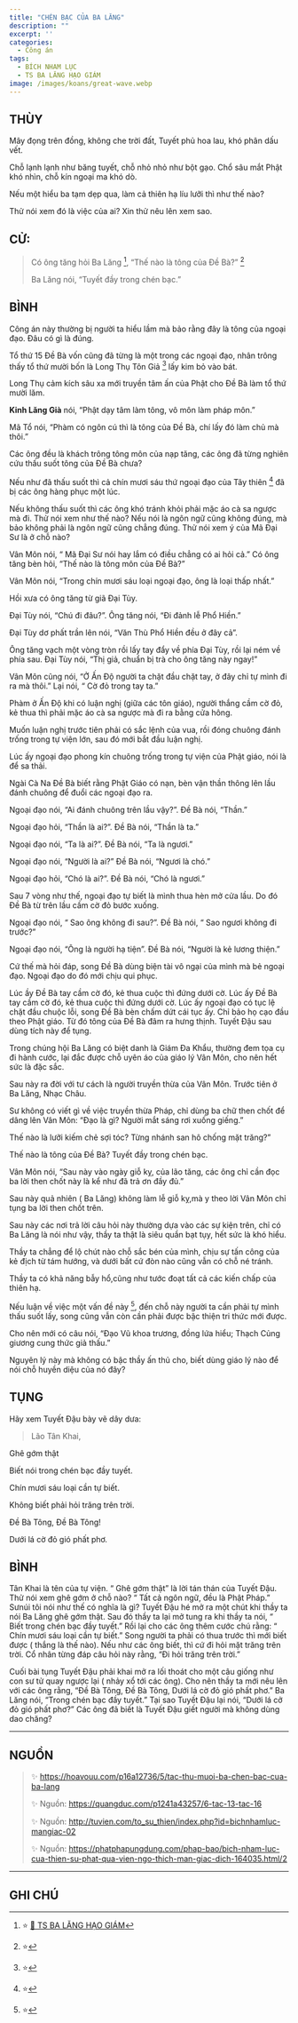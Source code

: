 ```yaml
---
title: "CHÉN BẠC CỦA BA LĂNG"
description: ""
excerpt: ''
categories:
  - Công án
tags:
  - BÍCH NHAM LỤC
  - TS BA LĂNG HẠO GIÁM
image: /images/koans/great-wave.webp
---
```


## THÙY

Mây đọng trên đồng, không che trời đất, Tuyết phủ hoa lau, khó phân dấu vết.

Chỗ lạnh lạnh như băng tuyết, chỗ nhỏ nhỏ như bột gạo. Chổ sâu mắt Phật khó nhìn, chỗ kín ngoại ma khó dò.

Nếu một hiểu ba tạm dẹp qua, làm cả thiên hạ líu lưỡi thì như thế nào?

Thử nói xem đó là việc của ai? Xin thử nêu lên xem sao.

## CỬ:

> Có ông tăng hỏi Ba Lăng [^1], “Thế nào là tông của Đề Bà?” [^14]
>
> Ba Lăng nói, “Tuyết đầy trong chén bạc.”

## BÌNH

Công án này thường bị người ta hiểu lầm mà bảo rằng đây là tông của ngoại đạo. Đâu có gì là đúng.

Tổ thứ 15 Đề Bà vốn cũng đã từng là một trong các ngoại đạo, nhân trông thấy tổ thứ mười bốn là Long Thụ Tôn Giả [^15] lấy kim bỏ vào bát.

Long Thụ cảm kích sâu xa mới truyền tâm ấn của Phật cho Đề Bà làm tổ thứ mười lăm.

**Kinh Lăng Già** nói, “Phật dạy tâm làm tông, vô môn làm pháp môn.”

Mã Tổ nói, “Phàm có ngôn cú thì là tông của Đề Bà, chí lấy đó làm chủ mà thôi.”

Các ông đều là khách trông tông môn của nạp tăng, các ông đã từng nghiên cứu thấu suốt tông của Đề Bà chưa?

Nếu như đã thấu suốt thì cả chín mươi sáu thứ ngoại đạo của Tây thiên [^16] đã bị các ông hàng phục một lúc.

Nếu không thấu suốt thì các ông khó tránh khỏi phải mặc áo cà sa ngược mà đi. Thử nói xem như thế nào? Nếu nói là ngôn ngữ cũng không đúng, mà bảo không phải là ngôn ngữ cũng chẳng đúng. Thử nói xem ý của Mã Đại Sư là ở chỗ nào?

Vân Môn nói, “ Mã Đại Sư nói hay lắm có điều chẳng có ai hỏi cả.” Có ông tăng bèn hỏi, “Thế nào là tông môn của Đề Bà?”

Vân Môn nói, “Trong chín mươi sáu loại ngoại đạo, ông là loại thấp nhất.”

Hồi xưa có ông tăng từ giã Đại Tùy.

Đại Tùy nói, “Chú đi đâu?”. Ông tăng nói, “Đi đảnh lễ Phổ Hiền.”

Đại Tùy dơ phất trần lên nói, “Văn Thù Phổ Hiền đều ở đây cả”.

Ông tăng vạch một vòng tròn rồi lấy tay đẩy về phía Đại Tùy, rồi lại ném về phía sau. Đại Tùy nói, “Thị giả, chuẩn bị trà cho ông tăng này ngay!”

Vân Môn cũng nói, “Ở Ấn Độ người ta chặt đầu chặt tay, ở đây chỉ tự mình đi ra mà thôi.” Lại nói, “ Cờ đỏ trong tay ta.”

Phàm ở Ấn Độ khi có luận nghị (giữa các tôn giáo), người thắng cầm cờ đỏ, kẻ thua thì phải mặc áo cà sa ngược mà đi ra bằng cửa hông.

Muốn luận nghị trước tiên phải có sắc lệnh của vua, rồi đóng chuông đánh trống trong tự viện lớn, sau đó mới bắt đầu luận nghị.

Lúc ấy ngoại đạo phong kín chuông trống trong tự viện của Phật giáo, nói là để sa thải.

Ngài Cà Na Đề Bà biết rằng Phật Giáo có nạn, bèn vận thần thông lên lầu đánh chuông để đuổi các ngoại đạo ra.

Ngoại đạo nói, “Ai đánh chuông trên lầu vậy?”. Đề Bà nói, “Thần.”

Ngoại đạo hỏi, “Thần là ai?”. Đề Bà nói, “Thần là ta.”

Ngoại đạo nói, “Ta là ai?”. Đề Bà nói, “Ta là ngươi.”

Ngoại đạo nói, “Người là ai?” Đề Bà nói, “Ngươi là chó.”

Ngoại đạo hỏi, “Chó là ai?”. Đề Bà nói, “Chó là ngươi.”

Sau 7 vòng như thế, ngoại đạo tự biết là mình thua hèn mở cửa lầu. Do đó Đề Bà từ trên lầu cầm cờ đỏ bước xuống.

Ngoại đạo nói, “ Sao ông không đi sau?”. Đề Bà nói, “ Sao ngươi không đi trước?”

Ngoại đạo nói, “Ông là người hạ tiện”. Đề Bà nói, “Người là kẻ lương thiện.”

Cứ thế mà hỏi đáp, song Đề Bà dùng biện tài vô ngại của mình mà bẻ ngoại đạo. Ngoại đạo do đó mới chịu qui phục.

Lúc ầy Đề Bà tay cầm cờ đó, kẻ thua cuộc thì đứng dưới cờ. Lúc ấy Đề Bà tay cầm cờ đó, kẻ thua cuộc thì đứng dưới cờ. Lúc ấy ngoại đạo có tục lệ chặt đầu chuộc lỗi, song Đề Bà bèn chấm dứt cái tục ấy. Chỉ bảo họ cạo đầu theo Phật giáo. Từ đó tông của Đề Bà đâm ra hưng thịnh. Tuyết Đậu sau dùng tích này để tụng.

Trong chúng hội Ba Lăng có biệt danh là Giám Đa Khẩu, thường đem tọa cụ đi hành cước, lại đắc được chỗ uyên áo của giáo lý Vân Môn, cho nên hết sức là đặc sắc.

Sau này ra đời với tư cách là người truyền thừa của Vân Môn. Trước tiên ở Ba Lăng, Nhạc Châu.

Sư không có viết gì về việc truyền thừa Pháp, chỉ dùng ba chữ then chốt để dâng lên Vân Môn: “Đạo là gì? Người mắt sáng rơi xuống giếng.”

Thế nào là lưỡi kiếm chẻ sợi tóc? Từng nhánh san hô chống mặt trăng?”

Thế nào là tông của Đề Bà? Tuyết đầy trong chén bạc.

Vân Môn nói, “Sau này vào ngày giỗ kỵ, của lão tăng, các ông chỉ cần đọc ba lời then chốt này là kể như đã trả ơn đầy đủ.”

Sau này quả nhiên ( Ba Lăng) không làm lễ giỗ kỵ,mà y theo lời Vân Môn chỉ tụng ba lời then chốt trên.

Sau này các nơi trả lời câu hỏi này thường dựa vào các sự kiện trên, chỉ có Ba Lăng là nói như vậy, thầy ta thật là siêu quần bạt tụy, hết sức là khó hiểu.

Thầy ta chẳng để lộ chút nào chỗ sắc bén của mình, chịu sự tấn công của kẻ địch từ tám hướng, và dưới bất cứ đòn nào cũng vẫn có chỗ né tránh.

Thầy ta có khả năng bẫy hổ,cũng như tước đoạt tất cả các kiến chấp của thiên hạ.

Nếu luận về việc một vấn đề này [^17], đến chỗ này người ta cần phải tự mình thấu suốt lấy, song cũng vẫn còn cần phải được bậc thiện tri thức mới được.

Cho nên mới có câu nói, “Đạo Vũ khoa trương, đồng lứa hiểu; Thạch Củng giương cung thức giả thấu.”

Nguyên lý này mà không có bậc thầy ấn thủ cho, biết dùng giáo lý nào để nói chỗ huyền diệu của nó đây?

## TỤNG

Hãy xem Tuyết Đậu bày vẽ dây dưa:

> Lão Tân Khai,

Ghê gớm thật

Biết nói trong chén bạc đầy tuyết.

Chín mươi sáu loại cần tự biết.

Không biết phải hỏi trăng trên trời.

Đề Bà Tông, Đề Bà Tông!

Dưới lá cờ đỏ gió phất phơ.

## BÌNH

Tân Khai là tên của tự viện. “ Ghê gớm thật” là lời tán thán của Tuyết Đậu. Thử nói xem ghê gớm ở chỗ nào? “ Tất cả ngôn ngữ, đều là Phật Pháp.” Sưnúi tôi nói như thế có nghĩa là gì? Tuyết Đậu hé mở ra một chút khi thầy ta nói Ba Lăng ghê gớm thật. Sau đó thầy ta lại mở tung ra khi thầy ta nói, “ Biết trong chén bạc đầy tuyết.” Rồi lại cho các ông thêm cước chú rằng: “ Chín mươi sáu loại cần tự biết.” Song người ta phải có thua trước thì mới biết được ( thắng là thế nào). Nếu như các ông biết, thì cứ đi hỏi mặt trăng trên trời. Cổ nhân từng đáp câu hỏi này rằng, “Đi hỏi trăng trên trời.”

Cuối bài tụng Tuyết Đậu phải khai mở ra lối thoát cho một câu giống như con sư tử quay ngược lại ( nhảy xổ tới các ông). Cho nên thầy ta mới nêu lên với các ông rằng, “Đề Bà Tông, Đề Bà Tông, Dưới lá cờ đỏ gió phất phơ.” Ba Lăng nói, “Trong chén bạc đầy tuyết.” Tại sao Tuyết Đậu lại nói, “Dưới lá cở đỏ gió phất phơ?” Các ông đã biết là Tuyết Đậu giết người mà không dùng dao chăng?

<hr class="blog-rule" />

## NGUỒN

> ✨ https://hoavouu.com/p16a12736/5/tac-thu-muoi-ba-chen-bac-cua-ba-lang
>
> ✨ Nguồn: https://quangduc.com/p1241a43257/6-tac-13-tac-16
>
> ✨ Nguồn: http://tuvien.com/to_su_thien/index.php?id=bichnhamluc-mangiac-02
>
> ✨ Nguồn: https://phatphapungdung.com/phap-bao/bich-nham-luc-cua-thien-su-phat-qua-vien-ngo-thich-man-giac-dich-164035.html/2

<hr class="blog-rule" />

## GHI CHÚ

[^1]: ⭐️ <a href="/masters/ts-ba-lang-hao-giam/" target="_blank">🔗 TS BA LĂNG HẠO GIÁM</a>

[^14]: ⭐️

[^15]: ⭐️

[^16]: ⭐️

[^17]: ⭐️

